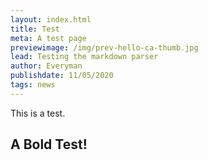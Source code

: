 ```yaml
---
layout: index.html
title: Test
meta: A test page
previewimage: /img/prev-hello-ca-thumb.jpg
lead: Testing the markdown parser
author: Everyman
publishdate: 11/05/2020
tags: news
---
```


This is a test.

## A Bold Test!



